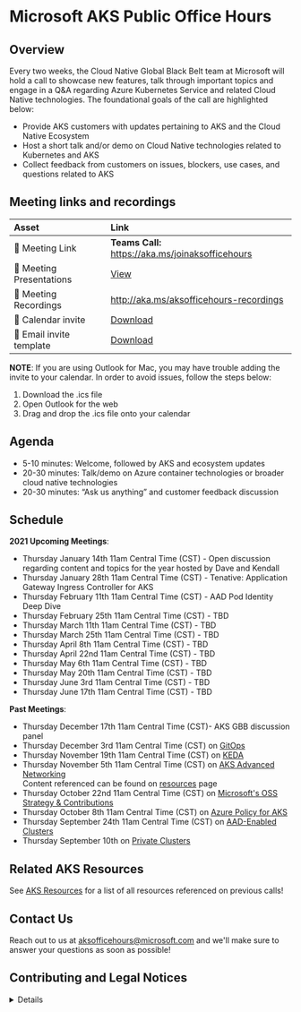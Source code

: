# Microsoft AKS Public Office Hours

## Overview
Every two weeks, the Cloud Native Global Black Belt team at Microsoft will hold a call to showcase new features, talk through important topics and engage in a Q&A regarding Azure Kubernetes Service and related Cloud Native technologies. The foundational goals of the call are highlighted below: 
- Provide AKS customers with updates pertaining to AKS and the Cloud Native Ecosystem 
- Host a short talk and/or demo on Cloud Native technologies related to Kubernetes and AKS 
- Collect feedback from customers on issues, blockers, use cases, and questions related to AKS 

## Meeting links and recordings 

| Asset | Link        |
|:-----------|:------------|
| 🔗 Meeting Link | **Teams Call:** https://aka.ms/joinaksofficehours
| 📝 Meeting Presentations | [View](https://github.com/Azure/aks-gbb-officehours/tree/main/Presentations)
| 🎥 Meeting Recordings | http://aka.ms/aksofficehours-recordings
| :calendar: Calendar invite | [Download](https://aksofficehours.blob.core.windows.net/calendar-invites-2021/Microsoft%20AKS%20Public%20Office%20Hours.ics?sp=r&st=2021-01-07T23:39:53Z&se=2021-03-08T07:39:53Z&spr=https&sv=2019-12-12&sr=b&sig=zuxSHZYu5MFvI9%2BzMgBTwic%2F0LauqDojMMvkGPE1UpM%3D)
| :email: Email invite template | [Download](https://aksofficehours.blob.core.windows.net/calendar-invites-2021/You're%20invited%20to%20AKS%20Public%20Office%20Hours!%20.msg?sp=r&st=2021-01-07T23:49:44Z&se=2021-03-08T07:49:44Z&spr=https&sv=2019-12-12&sr=b&sig=43kU2OnvjrpIzijGYdI7pspA6QbNinKdGcSo5wPqjhQ%3D)

**NOTE**: If you are using Outlook for Mac, you may have trouble adding the invite to your calendar. In order to avoid issues, follow the steps below: 
1. Download the .ics file 
2. Open Outlook for the web 
3. Drag and drop the .ics file onto your calendar 
## Agenda
- 5-10 minutes: Welcome, followed by AKS and ecosystem updates 
- 20-30 minutes: Talk/demo on Azure container technologies or broader cloud native technologies 
- 20-30 minutes: “Ask us anything” and customer feedback discussion

## Schedule 

**2021 Upcoming Meetings**:

- Thursday January 14th 11am Central Time (CST) - Open discussion regarding content and topics for the year hosted by Dave and Kendall
- Thursday January 28th 11am Central Time (CST) - Tenative: Application Gateway Ingress Controller for AKS
- Thursday February 11th 11am Central Time (CST) - AAD Pod Identity Deep Dive 
- Thursday February 25th 11am Central Time (CST) - TBD
- Thursday March 11th 11am Central Time (CST) - TBD 
- Thursday March 25th 11am Central Time (CST) - TBD 
- Thursday April 8th 11am Central Time (CST) - TBD 
- Thursday April 22nd 11am Central Time (CST) - TBD 
- Thursday May 6th 11am Central Time (CST) - TBD 
- Thursday May 20th 11am Central Time (CST) - TBD 
- Thursday June 3rd 11am Central Time (CST) - TBD 
- Thursday June 17th 11am Central Time (CST) - TBD 

**Past Meetings**: 
- Thursday December 17th 11am Central Time (CST)- AKS GBB discussion panel
- Thursday December 3rd 11am Central Time (CST) on [GitOps](https://www.youtube.com/watch?v=APooVi5g8eI&list=PLKFaWBYMOdDtIGnRBFSgjWwrkaqP3XZ5M&index=1)
- Thursday November 19th 11am Central Time (CST) on [KEDA](https://youtu.be/Z_n-FrOx7gY?list=PLKFaWBYMOdDtIGnRBFSgjWwrkaqP3XZ5M)
- Thursday November 5th 11am Central Time (CST) on [AKS Advanced Networking](https://youtu.be/8YT1m24PoW4)\
Content referenced can be found on [resources](https://github.com/Azure/aks-gbb-officehours/blob/main/Resources.md#advanced-networking-115-call) page
- Thursday October 22nd 11am Central Time (CST) on [Microsoft's OSS Strategy & Contributions](https://youtu.be/rgSm-EUfQ3A?list=PLKFaWBYMOdDtIGnRBFSgjWwrkaqP3XZ5M)
- Thursday October 8th 11am Central Time (CST) on [Azure Policy for AKS](https://youtu.be/aFogd3aGxVI)
- Thursday September 24th 11am Central Time (CST) on [AAD-Enabled Clusters](https://youtu.be/2s19zk_Z4DQ)
- Thursday September 10th on [Private Clusters](https://youtu.be/yzrIVm6hwYg)

## Related AKS Resources

See [AKS Resources](https://github.com/Azure/aks-gbb-officehours/blob/main/Resources.md) for a list of all resources referenced on previous calls! 

## Contact Us

Reach out to us at aksofficehours@microsoft.com and we'll make sure to answer your questions as soon as possible!

## Contributing and Legal Notices 
<details> 
  
## Contributing

This project welcomes contributions and suggestions.  Most contributions require you to agree to a
Contributor License Agreement (CLA) declaring that you have the right to, and actually do, grant us
the rights to use your contribution. For details, visit https://cla.opensource.microsoft.com.

When you submit a pull request, a CLA bot will automatically determine whether you need to provide
a CLA and decorate the PR appropriately (e.g., status check, comment). Simply follow the instructions
provided by the bot. You will only need to do this once across all repos using our CLA.

This project has adopted the [Microsoft Open Source Code of Conduct](https://opensource.microsoft.com/codeofconduct/).
For more information see the [Code of Conduct FAQ](https://opensource.microsoft.com/codeofconduct/faq/) or
contact [opencode@microsoft.com](mailto:opencode@microsoft.com) with any additional questions or comments.

## Legal Notices

Microsoft and any contributors grant you a license to the Microsoft documentation and other content
in this repository under the [Creative Commons Attribution 4.0 International Public License](https://creativecommons.org/licenses/by/4.0/legalcode),
see the [LICENSE](LICENSE) file, and grant you a license to any code in the repository under the [MIT License](https://opensource.org/licenses/MIT), see the
[LICENSE-CODE](LICENSE-CODE) file.

Microsoft, Windows, Microsoft Azure and/or other Microsoft products and services referenced in the documentation
may be either trademarks or registered trademarks of Microsoft in the United States and/or other countries.
The licenses for this project do not grant you rights to use any Microsoft names, logos, or trademarks.
Microsoft's general trademark guidelines can be found at http://go.microsoft.com/fwlink/?LinkID=254653.

Privacy information can be found at https://privacy.microsoft.com/en-us/

Microsoft and any contributors reserve all other rights, whether under their respective copyrights, patents,
or trademarks, whether by implication, estoppel or otherwise.
</details>
